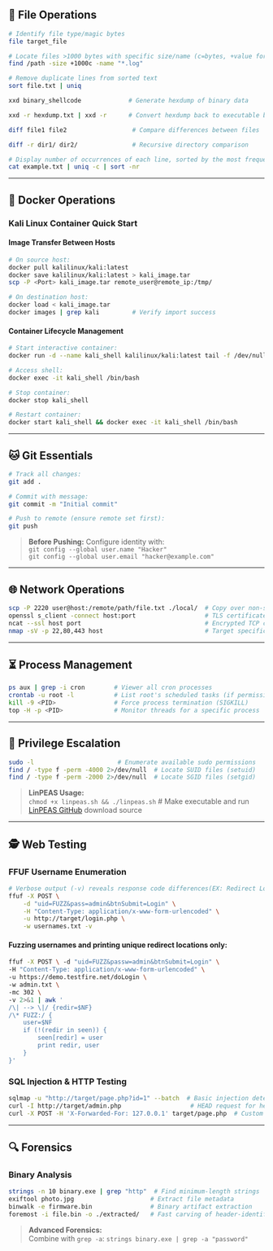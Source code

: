 
## 🔧 File Operations
```bash
# Identify file type/magic bytes
file target_file

# Locate files >1000 bytes with specific size/name (c=bytes, +value for minimum)
find /path -size +1000c -name "*.log"

# Remove duplicate lines from sorted text
sort file.txt | uniq

xxd binary_shellcode             # Generate hexdump of binary data

xxd -r hexdump.txt | xxd -r      # Convert hexdump back to executable binary

diff file1 file2                  # Compare differences between files

diff -r dir1/ dir2/               # Recursive directory comparison

# Display number of occurrences of each line, sorted by the most frequent:
cat example.txt | uniq -c | sort -nr
```

---

## 🐋 Docker Operations

### Kali Linux Container Quick Start

#### Image Transfer Between Hosts
```bash
# On source host:
docker pull kalilinux/kali:latest
docker save kalilinux/kali:latest > kali_image.tar
scp -P <Port> kali_image.tar remote_user@remote_ip:/tmp/

# On destination host:
docker load < kali_image.tar
docker images | grep kali         # Verify import success
```

#### Container Lifecycle Management
```bash
# Start interactive container:
docker run -d --name kali_shell kalilinux/kali:latest tail -f /dev/null

# Access shell:
docker exec -it kali_shell /bin/bash

# Stop container:
docker stop kali_shell

# Restart container:
docker start kali_shell && docker exec -it kali_shell /bin/bash
```

---

## 🐱 Git Essentials
```bash
# Track all changes:
git add .

# Commit with message:
git commit -m "Initial commit"

# Push to remote (ensure remote set first):
git push
```

> **Before Pushing:** Configure identity with:  
> `git config --global user.name "Hacker"`  
> `git config --global user.email "hacker@example.com"`

---

## 🌐 Network Operations
```bash
scp -P 2220 user@host:/remote/path/file.txt ./local/  # Copy over non-standard port
openssl s_client -connect host:port                   # TLS certificate analysis
ncat --ssl host port                                  # Encrypted TCP connections
nmap -sV -p 22,80,443 host                            # Target specific ports for scanning
```

---

## ⏳ Process Management
```bash
ps aux | grep -i cron        # Viewer all cron processes
crontab -u root -l           # List root's scheduled tasks (if permissions allow)
kill -9 <PID>                # Force process termination (SIGKILL)
top -H -p <PID>              # Monitor threads for a specific process
```

---

## 🚀 Privilege Escalation
```bash
sudo -l                       # Enumerate available sudo permissions
find / -type f -perm -4000 2>/dev/null  # Locate SUID files (setuid)
find / -type f -perm -2000 2>/dev/null  # Locate SGID files (setgid)
```

> **LinPEAS Usage:**  
> `chmod +x linpeas.sh && ./linpeas.sh`  # Make executable and run  
> [LinPEAS GitHub](https://github.com/carlospolop/PEASS-ng) download source

---

## 🕵️ Web Testing

### FFUF Username Enumeration
```bash
# Verbose output (-v) reveals response code differences(EX: Redirect Location):
ffuf -X POST \
    -d "uid=FUZZ&pass=admin&btnSubmit=Login" \
    -H "Content-Type: application/x-www-form-urlencoded" \
    -u http://target/login.php \
    -w usernames.txt -v
```

#### Fuzzing usernames and printing **unique** redirect locations only:
```bash
ffuf -X POST \ -d "uid=FUZZ&passw=admin&btnSubmit=Login" \
-H "Content-Type: application/x-www-form-urlencoded" \
-u https://demo.testfire.net/doLogin \
-w admin.txt \
-mc 302 \
-v 2>&1 | awk '
/\| --> \|/ {redir=$NF}
/\* FUZZ:/ {
    user=$NF
    if (!(redir in seen)) {
        seen[redir] = user
        print redir, user
    }
}'
```
### SQL Injection & HTTP Testing
```bash
sqlmap -u "http://target/page.php?id=1" --batch  # Basic injection detection
curl -I http://target/admin.php                   # HEAD request for headers
curl -X POST -H 'X-Forwarded-For: 127.0.0.1' target/page.php  # Custom header testing
```

---

## 🔍 Forensics

### Binary Analysis
```bash
strings -n 10 binary.exe | grep "http"  # Find minimum-length strings
exiftool photo.jpg                     # Extract file metadata
binwalk -e firmware.bin                # Binary artifact extraction
foremost -i file.bin -o ./extracted/   # Fast carving of header-identified files
```

> **Advanced Forensics:**  
> Combine with `grep -a`: `strings binary.exe | grep -a "password"`
